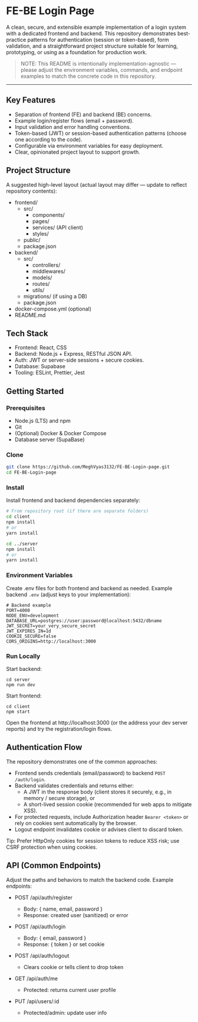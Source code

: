 # FE-BE Login Page

A clean, secure, and extensible example implementation of a login system with a dedicated frontend and backend. This repository demonstrates best-practice patterns for authentication (session or token-based), form validation, and a straightforward project structure suitable for learning, prototyping, or using as a foundation for production work.

> NOTE: This README is intentionally implementation-agnostic — please adjust the environment variables, commands, and endpoint examples to match the concrete code in this repository.


---

## Key Features

- Separation of frontend (FE) and backend (BE) concerns.
- Example login/register flows (email + password).
- Input validation and error handling conventions.
- Token-based (JWT) or session-based authentication patterns (choose one according to the code).
- Configurable via environment variables for easy deployment.
- Clear, opinionated project layout to support growth.

## Project Structure

A suggested high-level layout (actual layout may differ — update to reflect repository contents):

- frontend/
  - src/
    - components/
    - pages/
    - services/ (API client)
    - styles/
  - public/
  - package.json
- backend/
  - src/
    - controllers/
    - middlewares/
    - models/
    - routes/
    - utils/
  - migrations/ (if using a DB)
  - package.json
- docker-compose.yml (optional)
- README.md

## Tech Stack

- Frontend: React, CSS
- Backend: Node.js + Express, RESTful JSON API.
- Auth: JWT or server-side sessions + secure cookies.
- Database: Supabase
- Tooling: ESLint, Prettier, Jest

## Getting Started

### Prerequisites

- Node.js (LTS) and npm
- Git
- (Optional) Docker & Docker Compose
- Database server (SupaBase)
### Clone

```bash
git clone https://github.com/MeghVyas3132/FE-BE-Login-page.git
cd FE-BE-Login-page
```

### Install

Install frontend and backend dependencies separately:

```bash
# From repository root (if there are separate folders)
cd client
npm install
# or
yarn install

cd ../server
npm install
# or
yarn install
```

### Environment Variables

Create .env files for both frontend and backend as needed. Example backend `.env` (adjust keys to your implementation):

```
# Backend example
PORT=4000
NODE_ENV=development
DATABASE_URL=postgres://user:password@localhost:5432/dbname
JWT_SECRET=your_very_secure_secret
JWT_EXPIRES_IN=1d
COOKIE_SECURE=false
CORS_ORIGINS=http://localhost:3000
```

### Run Locally

Start backend:

```
cd server
npm run dev
```

Start frontend:

```
cd client
npm start
```

Open the frontend at http://localhost:3000 (or the address your dev server reports) and try the registration/login flows.

## Authentication Flow

The repository demonstrates one of the common approaches:

- Frontend sends credentials (email/password) to backend `POST /auth/login`.
- Backend validates credentials and returns either:
  - A JWT in the response body (client stores it securely, e.g., in memory / secure storage), or
  - A short-lived session cookie (recommended for web apps to mitigate XSS).
- For protected requests, include Authorization header `Bearer <token>` or rely on cookies sent automatically by the browser.
- Logout endpoint invalidates cookie or advises client to discard token.

Tip: Prefer HttpOnly cookies for session tokens to reduce XSS risk; use CSRF protection when using cookies.

## API (Common Endpoints)

Adjust the paths and behaviors to match the backend code. Example endpoints:

- POST /api/auth/register
  - Body: { name, email, password }
  - Response: created user (sanitized) or error

- POST /api/auth/login
  - Body: { email, password }
  - Response: { token } or set cookie

- POST /api/auth/logout
  - Clears cookie or tells client to drop token

- GET /api/auth/me
  - Protected: returns current user profile

- PUT /api/users/:id
  - Protected/admin: update user info

